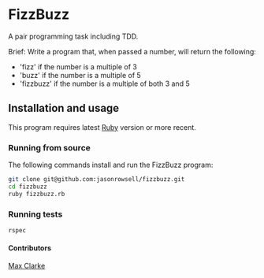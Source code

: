 # FizzBuzz

A pair programming task including TDD.

Brief: Write a program that, when passed a number, will return the following:
- 'fizz' if the number is a multiple of 3
- 'buzz' if the number is a multiple of 5
- 'fizzbuzz' if the number is a multiple of both 3 and 5

## Installation and usage

This program requires latest [Ruby](https://www.ruby-lang.org/en/downloads/) version or more recent.

### Running from source

The following commands install and run the FizzBuzz program:

```sh
git clone git@github.com:jasonrowsell/fizzbuzz.git
cd fizzbuzz
ruby fizzbuzz.rb
```

### Running tests

```sh
rspec
```
#### Contributors
[Max Clarke](https://github.com/MJCXII)
